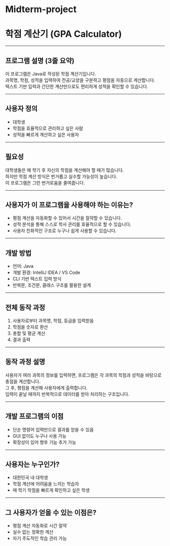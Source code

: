 # Midterm-project

# 학점 계산기 (GPA Calculator)

---

## 프로그램 설명 (3줄 요약)

이 프로그램은 Java로 작성된 학점 계산기입니다.  
과목명, 학점, 성적을 입력하여 전공/교양을 구분하고 평점을 자동으로 계산합니다.  
텍스트 기반 입력과 간단한 계산만으로도 편리하게 성적을 확인할 수 있습니다.

---

## 사용자 정의

- 대학생
- 학점을 효율적으로 관리하고 싶은 사람
- 성적을 빠르게 계산하고 싶은 사용자

---

## 필요성

대학생들은 매 학기 후 자신의 학점을 계산해야 할 때가 많습니다.  
하지만 학점 계산 방식은 번거롭고 실수할 가능성이 높습니다.  
이 프로그램은 그런 번거로움을 줄여줍니다.

---

## 사용자가 이 프로그램을 사용해야 하는 이유는?

- 평점 계산을 자동화할 수 있어서 시간을 절약할 수 있습니다.
- 성적 분석을 통해 스스로 학사 관리를 효율적으로 할 수 있습니다.
- 사용자 친화적인 구조로 누구나 쉽게 사용할 수 있습니다.

---

## 개발 방법

- 언어: Java
- 개발 환경: IntelliJ IDEA / VS Code
- CLI 기반 텍스트 입력 방식
- 반복문, 조건문, 클래스 구조를 활용한 설계

---

## 전체 동작 과정

1. 사용자로부터 과목명, 학점, 등급을 입력받음
2. 학점을 숫자로 환산
3. 총합 및 평균 계산
4. 결과 출력

---

## 동작 과정 설명

사용자가 여러 과목의 정보를 입력하면, 프로그램은 각 과목의 학점과 성적을 바탕으로 총점을 계산합니다.  
그 후, 평점을 계산해 사용자에게 출력합니다.  
입력이 끝날 때까지 반복적으로 데이터를 받아 처리하는 구조입니다.

---

## 개발 프로그램의 이점

- 단순 명령어 입력만으로 결과를 얻을 수 있음
- GUI 없이도 누구나 사용 가능
- 확장성이 있어 향후 기능 추가 가능

---

## 사용자는 누구인가?

- 대한민국 내 대학생
- 학점 계산에 어려움을 느끼는 학습자
- 매 학기 학점을 빠르게 확인하고 싶은 학생

---

## 그 사용자가 얻을 수 있는 이점은?

- 평점 계산 자동화로 시간 절약
- 실수 없는 정확한 계산
- 자기 주도적인 학습 관리 가능
